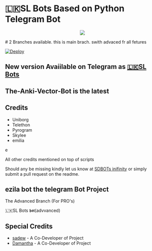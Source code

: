 
# 🇱🇰SL Bots Based on Python Telegram Bot
<p align="center">
  <img src="https://telegra.ph/file/ee765122be6f7a7098848.jpg">
</p>
# 2 Branches available. this is main brach. swith advaced fr all fetures

[![Deploy](https://www.herokucdn.com/deploy/button.svg)](https://heroku.com/deploy?template=https://github.com/SDBOTsinifinity/Group-Manage.git)


## New version Avaiilable on Telegram as [🇱🇰SL Bots](t.meTheHectorbot)
## The-Anki-Vector-Bot is the latest




## Credits

 - Uniborg
 - Telethon
 - Pyrogram
 - Skylee
 - emilia

e

All other credits mentioned on top of scripts

Should any be missing kindly let us know at [SDBOTs inifinity](https://t.me/SDBOTs_inifinity) or simply submit a pull request on the readme.

## ezila bot the telegram Bot Project
The Advanced Branch (For PRO's)

🇱🇰SL Bots 𝖇𝖔𝖙(advvanced)

## Special Credits
- [sadew](https://github.com/sadew451) - A Co-Developer of Project
- [Damantha](https://github.com/Damantha126) - A Co-Developer of Project


